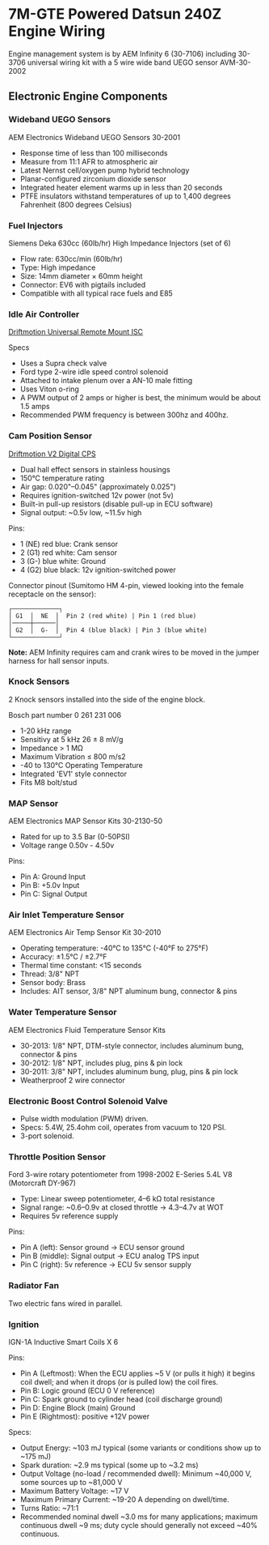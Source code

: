# 7M-GTE Powered Datsun 240Z Engine Wiring

Engine management system is by AEM Infinity 6 (30-7106) including 30-3706 universal wiring kit with a 5 wire wide band UEGO sensor AVM-30-2002

## Electronic Engine Components

### Wideband UEGO Sensors

AEM Electronics Wideband UEGO Sensors 30-2001

* Response time of less than 100 milliseconds
* Measure from 11:1 AFR to atmospheric air
* Latest Nernst cell/oxygen pump hybrid technology
* Planar-configured zirconium dioxide sensor
* Integrated heater element warms up in less than 20 seconds
* PTFE insulators withstand temperatures of up to 1,400 degrees Fahrenheit (800 degrees Celsius)

### Fuel Injectors

Siemens Deka 630cc (60lb/hr) High Impedance Injectors (set of 6)

* Flow rate: 630cc/min (60lb/hr)
* Type: High impedance
* Size: 14mm diameter × 60mm height
* Connector: EV6 with pigtails included
* Compatible with all typical race fuels and E85

### Idle Air Controller

[Driftmotion Universal Remote Mount ISC](https://www.driftmotion.com/Driftmotion-Universal-Remote-Mount-ISC-p/dm3328.htm)

Specs
* Uses a Supra check valve
* Ford type 2-wire idle speed control solenoid
* Attached to intake plenum over a AN-10 male fitting
* Uses Viton o-ring
* A PWM output of 2 amps or higher is best, the minimum would be about 1.5 amps
* Recommended PWM frequency is between 300hz and 400hz.

### Cam Position Sensor

[Driftmotion V2 Digital CPS](https://www.driftmotion.com/Driftmotion-Digital-CPS-Upgrade-for-7M-GTE-p/dm3528.htm)

* Dual hall effect sensors in stainless housings
* 150°C temperature rating
* Air gap: 0.020"–0.045" (approximately 0.025")
* Requires ignition-switched 12v power (not 5v)
* Built-in pull-up resistors (disable pull-up in ECU software)
* Signal output: ~0.5v low, ~11.5v high

Pins:
* 1 (NE) red blue: Crank sensor
* 2 (G1) red white: Cam sensor
* 3 (G-) blue white: Ground
* 4 (G2) blue black: 12v ignition-switched power

Connector pinout (Sumitomo HM 4-pin, viewed looking into the female receptacle on the sensor):

```
┌─────────────┐
│ G1  │  NE  │  Pin 2 (red white) | Pin 1 (red blue)
│─────┼──────│
│ G2  │  G-  │  Pin 4 (blue black) | Pin 3 (blue white)
└─────────────┘
```

**Note:** AEM Infinity requires cam and crank wires to be moved in the jumper harness for hall sensor inputs.

### Knock Sensors

2 Knock sensors installed into the side of the engine block.

Bosch part number 0 261 231 006

* 1-20 kHz range
* Sensitivy at 5 kHz 26 ± 8 mV/g
* Impedance > 1 MΩ
* Maximum Vibration ≤ 800 m/s2
* -40 to 130°C Operating Temperature
* Integrated 'EV1' style connector
* Fits M8 bolt/stud

### MAP Sensor

AEM Electronics MAP Sensor Kits 30-2130-50
* Rated for up to 3.5 Bar (0-50PSI)
* Voltage range 0.50v - 4.50v

Pins:
* Pin A: Ground Input
* Pin B: +5.0v Input
* Pin C: Signal Output

### Air Inlet Temperature Sensor

AEM Electronics Air Temp Sensor Kit 30-2010

* Operating temperature: -40°C to 135°C (-40°F to 275°F)
* Accuracy: ±1.5°C / ±2.7°F
* Thermal time constant: <15 seconds
* Thread: 3/8" NPT
* Sensor body: Brass
* Includes: AIT sensor, 3/8" NPT aluminum bung, connector & pins

### Water Temperature Sensor

AEM Electronics Fluid Temperature Sensor Kits

* 30-2013: 1/8" NPT, DTM-style connector, includes aluminum bung, connector & pins
* 30-2012: 1/8" NPT, includes plug, pins & pin lock
* 30-2011: 3/8" NPT, includes aluminum bung, plug, pins & pin lock
* Weatherproof 2 wire connector

### Electronic Boost Control Solenoid Valve

* Pulse width modulation (PWM) driven.
* Specs: 5.4W, 25.4ohm coil, operates from vacuum to 120 PSI.
* 3-port solenoid.

### Throttle Position Sensor

Ford 3-wire rotary potentiometer from 1998-2002 E-Series 5.4L V8 (Motorcraft DY-967)

* Type: Linear sweep potentiometer, 4–6 kΩ total resistance
* Signal range: ~0.6–0.9v at closed throttle → 4.3–4.7v at WOT
* Requires 5v reference supply

Pins:
* Pin A (left): Sensor ground → ECU sensor ground
* Pin B (middle): Signal output → ECU analog TPS input
* Pin C (right): 5v reference → ECU 5v sensor supply

### Radiator Fan

Two electric fans wired in parallel.

### Ignition

IGN-1A Inductive Smart Coils X 6

Pins:
* Pin A (Leftmost): When the ECU applies ~5 V (or pulls it high) it begins coil dwell; and when it drops (or is pulled low) the coil fires.
* Pin B: Logic ground (ECU 0 V reference)
* Pin C: Spark ground to cylinder head (coil discharge ground)
* Pin D: Engine Block (main) Ground
* Pin E (Rightmost): positive +12V power

Specs:
* Output Energy: ~103 mJ typical (some variants or conditions show up to ~175 mJ) 
* Spark duration: ~2.9 ms typical (some up to ~3.2 ms) 
* Output Voltage (no-load / recommended dwell): Minimum ~40,000 V, some sources up to ~81,000 V 
* Maximum Battery Voltage: ~17 V 
* Maximum Primary Current: ~19-20 A depending on dwell/time. 
* Turns Ratio: ~71:1 
* Recommended nominal dwell ~3.0 ms for many applications; maximum continuous dwell ~9 ms; duty cycle should generally not exceed ~40% continuous.